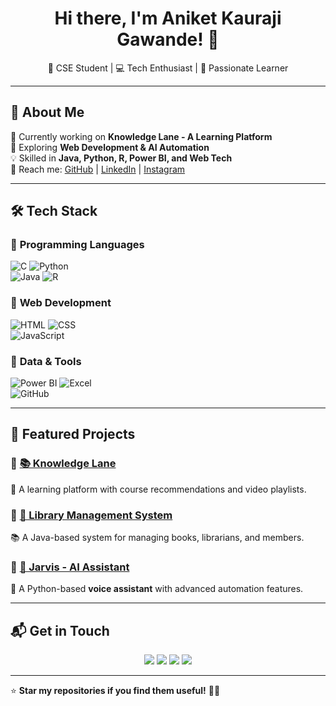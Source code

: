 <h1 align="center">Hi there, I'm Aniket Kauraji Gawande! 👋</h1>
<p align="center">
🚀 CSE Student | 💻 Tech Enthusiast | 🌟 Passionate Learner  
</p>

---

## 🚀 About Me  
🔭 Currently working on **Knowledge Lane - A Learning Platform**  
🌱 Exploring **Web Development & AI Automation**  
💡 Skilled in **Java, Python, R, Power BI, and Web Tech**  
📩 Reach me: [GitHub](https://github.com/Aniket-1711) | [LinkedIn](https://linkedin.com/in/aniket-gawande-b209b9327/) | [Instagram](https://instagram.com/aniket_gawande17)

---

## 🛠 Tech Stack  
### 🔹 **Programming Languages**  
![C](https://img.shields.io/badge/-C-blue) ![Python](https://img.shields.io/badge/-Python-yellow)  
![Java](https://img.shields.io/badge/-Java-red) ![R](https://img.shields.io/badge/-R-lightblue)  

### 🔹 **Web Development**  
![HTML](https://img.shields.io/badge/-HTML-orange) ![CSS](https://img.shields.io/badge/-CSS-blue)  
![JavaScript](https://img.shields.io/badge/-JavaScript-yellow)  

### 🔹 **Data & Tools**  
![Power BI](https://img.shields.io/badge/-Power%20BI-darkblue) ![Excel](https://img.shields.io/badge/-Excel-green)  
![GitHub](https://img.shields.io/badge/-GitHub-black)  

---

## 📌 Featured Projects  
### 🔹 [📚 Knowledge Lane](https://github.com/Aniket-1711/knowledge-lane)  
🚀 A learning platform with course recommendations and video playlists.  

### 🔹 [📖 Library Management System](https://github.com/Aniket-1711/library-management)  
📚 A Java-based system for managing books, librarians, and members.

### 🔹 [🤖 Jarvis - AI Assistant](https://github.com/Aniket-1711/jarvis-ai)  
🧠 A Python-based **voice assistant** with advanced automation features.

---

## 📬 Get in Touch  
<p align="center">
<a href="https://linkedin.com/in/aniket-gawande-b209b9327/"><img src="https://img.shields.io/badge/LinkedIn-Profile-blue"></a>
<a href="https://github.com/Aniket-1711"><img src="https://img.shields.io/badge/GitHub-Profile-black"></a>
<a href="mailto:your.gawandeaniketh@gmail.com"><img src="https://img.shields.io/badge/Email-Contact-red"></a>
<a href="https://instagram.com/aniket_gawande17"><img src="https://img.shields.io/badge/Instagram-Follow-orange"></a>
</p>

---

⭐ **Star my repositories if you find them useful!** 🚀✨
